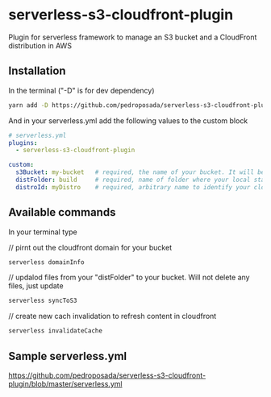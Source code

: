 # serverless-s3-cloudfront-plugin
Plugin for serverless framework to manage an S3 bucket and a CloudFront distribution in AWS

## Installation
In the terminal ("-D" is for dev dependency)
```bash
yarn add -D https://github.com/pedroposada/serverless-s3-cloudfront-plugin.git
```
And in your serverless.yml add the following values to the custom block
```yml
# serverless.yml
plugins:
  - serverless-s3-cloudfront-plugin

custom:
  s3Bucket: my-bucket   # required, the name of your bucket. It will be created if it doesnt exist already
  distFolder: build     # required, name of folder where your local static files are
  distroId: myDistro    # required, arbitrary name to identify your cloudfront distribution
```


## Available commands
In your terminal type

// pirnt out the cloudfront domain for your bucket
```bash
serverless domainInfo
```

// updalod files from your "distFolder" to your bucket. Will not delete any files, just update
```bash
serverless syncToS3
```

// create new cach invalidation to refresh content in cloudfront
```bash
serverless invalidateCache
```


## Sample serverless.yml
https://github.com/pedroposada/serverless-s3-cloudfront-plugin/blob/master/serverless.yml
